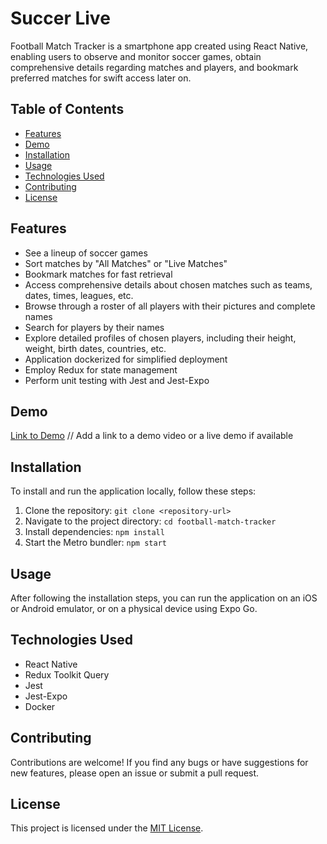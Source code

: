 # Succer Live

Football Match Tracker is a smartphone app created using React Native, enabling users to observe and monitor soccer games, obtain comprehensive details regarding matches and players, and bookmark preferred matches for swift access later on.

## Table of Contents

- [Features](#features)
- [Demo](#demo)
- [Installation](#installation)
- [Usage](#usage)
- [Technologies Used](#technologies-used)
- [Contributing](#contributing)
- [License](#license)

## Features

- See a lineup of soccer games
- Sort matches by "All Matches" or "Live Matches"
- Bookmark matches for fast retrieval
- Access comprehensive details about chosen matches such as teams, dates, times, leagues, etc.
- Browse through a roster of all players with their pictures and complete names
- Search for players by their names
- Explore detailed profiles of chosen players, including their height, weight, birth dates, countries, etc.
- Application dockerized for simplified deployment
- Employ Redux for state management
- Perform unit testing with Jest and Jest-Expo

## Demo

[Link to Demo](#) // Add a link to a demo video or a live demo if available

## Installation

To install and run the application locally, follow these steps:

1. Clone the repository: `git clone <repository-url>`
2. Navigate to the project directory: `cd football-match-tracker`
3. Install dependencies: `npm install`
4. Start the Metro bundler: `npm start`

## Usage

After following the installation steps, you can run the application on an iOS or Android emulator, or on a physical device using Expo Go.

## Technologies Used

- React Native
- Redux Toolkit Query 
- Jest
- Jest-Expo
- Docker

## Contributing

Contributions are welcome! If you find any bugs or have suggestions for new features, please open an issue or submit a pull request.

## License

This project is licensed under the [MIT License](LICENSE).
